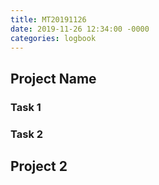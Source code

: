 ```yaml
---
title: MT20191126
date: 2019-11-26 12:34:00 -0000
categories: logbook
---
```


## Project Name
### Task 1

### Task 2

## Project 2

